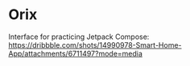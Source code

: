 # Orix
Interface for practicing Jetpack Compose: https://dribbble.com/shots/14990978-Smart-Home-App/attachments/6711497?mode=media
